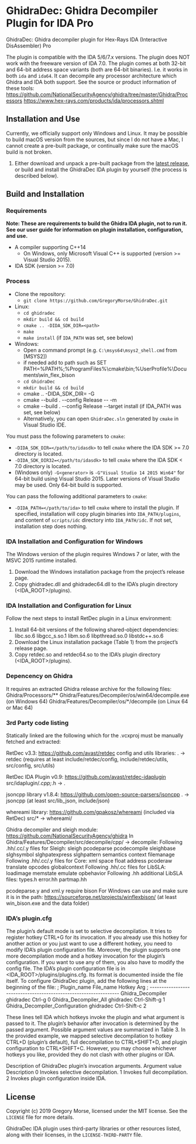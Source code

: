 # GhidraDec: Ghidra Decompiler Plugin for IDA Pro

GhidraDec: Ghidra decompiler plugin for Hex-Rays IDA (Interactive DisAssembler) Pro

The plugin is compatible with the IDA 5/6/7.x versions.
The plugin does NOT work with the freeware version of IDA 7.0.
The plugin comes at both 32-bit and 64-bit address space variants (both are 64-bit binaries). I.e. it works in both `ida` and `ida64`.
It can decompile any processor architecture which Ghidra and IDA both support.  See the source or product information of these tools:
https://github.com/NationalSecurityAgency/ghidra/tree/master/Ghidra/Processors
https://www.hex-rays.com/products/ida/processors.shtml

## Installation and Use

Currently, we officially support only Windows and Linux. It may be possible to build macOS version from the sources, but since I do not have a Mac, I cannot create a pre-built package, or continually make sure the macOS build is not broken.

1. Either download and unpack a pre-built package from the [latest release](https://github.com/GregoryMorse/GhidraDec/releases/latest), or build and install the GhidraDec IDA plugin by yourself (the process is described below).

## Build and Installation

### Requirements

**Note: These are requirements to build the Ghidra IDA plugin, not to run it. See our user guide for information on plugin installation, configuration, and use.**

* A compiler supporting C++14
  * On Windows, only Microsoft Visual C++ is supported (version >= Visual Studio 2015).
* IDA SDK (version >= 7.0)

### Process

* Clone the repository:
  * `git clone https://github.com/GregoryMorse/GhidraDec.git`
* Linux:
  * `cd ghidradec`
  * `mkdir build && cd build`
  * `cmake .. -DIDA_SDK_DIR=<path>`
  * `make`
  * `make install` (if `IDA_PATH` was set, see below)
* Windows:
  * Open a command prompt (e.g. `C:\msys64\msys2_shell.cmd` from [MSYS2])
  * if needed add to path such as SET PATH=%PATH%;%ProgramFiles%\cmake\bin;%UserProfile%\Documents\win_flex_bison
  * `cd GhidraDec`
  * `mkdir build && cd build`
  * cmake .. -DIDA_SDK_DIR=<path> -G<generator>
  * cmake --build . --config Release -- -m
  * cmake --build . --config Release --target install (if IDA_PATH was set, see below)
  * Alternatively, you can open `GhidraDec.sln` generated by `cmake` in Visual Studio IDE.

You must pass the following parameters to `cmake`:
* `-DIDA_SDK_DIR=</path/to/idasdk>` to tell `cmake` where the IDA SDK >= 7.0 directory is located.
* `-DIDA_SDK_DIR32=</path/to/idasdk>` to tell `cmake` where the IDA SDK < 7.0 directory is located.
* (Windows only) `-G<generator>` is `-G"Visual Studio 14 2015 Win64"` for 64-bit build using Visual Studio 2015. Later versions of Visual Studio may be used. Only 64-bit build is supported.

You can pass the following additional parameters to `cmake`:
* `-DIDA_PATH=</path/to/ida>` to tell `cmake` where to install the plugin. If specified, installation will copy plugin binaries into `IDA_PATH/plugins`, and content of `scripts/idc` directory into `IDA_PATH/idc`. If not set, installation step does nothing.

### IDA Installation and Configuration for Windows
The Windows version of the plugin requires Windows 7 or later, with the MSVC 2015 runtime installed.

1. Download the Windows installation package from the project’s release page.
2. Copy ghidradec.dll and ghidradec64.dll to the IDA’s plugin directory (<IDA_ROOT>/plugins).

### IDA Installation and Configuration for Linux
Follow the next steps to install RetDec plugin in a Linux environment:

1. Install 64-bit versions of the following shared-object dependencies:
libc.so.6 libgcc_s.so.1 libm.so.6 libpthread.so.0 libstdc++.so.6
2. Download the Linux installation package (Table 1) from the project’s release page.
3. Copy retdec.so and retdec64.so to the IDA’s plugin directory (<IDA_ROOT>/plugins).

### Depencency on Ghidra
It requires an extracted Ghidra release archive for the following files:
Ghidra/Processors/**
Ghidra/Features/Decompiler/os/win64/decompile.exe (on Windows 64)
Ghidra/Features/Decompiler/os/*/decompile (on Linux 64 or Mac 64)

### 3rd Party code listing
Statically linked are the following which for the .vcxproj must be manually fetched and extracted:

RetDec v3.3: https://github.com/avast/retdec config and utils libraries:
. -> retdec (requires at least include/retdec/config, include/retdec/utils, src/config, src/utils)

RetDec IDA Plugin v0.9: https://github.com/avast/retdec-idaplugin
src/idaplugin/*.cpp;*.h -> .

jsoncpp library v1.8.4: https://github.com/open-source-parsers/jsoncpp
. -> jsoncpp (at least src/lib_json, include/json)

whereami library: https://github.com/gpakosz/whereami (included via RetDec)
src/* -> whereami/

Ghidra decompiler and sleigh module: https://github.com/NationalSecurityAgency/ghidra
In Ghidra/Features/Decompiler/src/decompile/cpp/ -> decompile:
Following .hh/.cc/.y files for Sleigh: sleigh pcodeparse pcodecompile sleighbase slghsymbol slghpatexpress slghpattern semantics context filemanage
Following .hh/.cc/.y files for Core: xml space float address pcoderaw translate opcodes globalcontext
Following .hh/.cc files for LibSLA: loadimage memstate emulate opbehavior
Following .hh additional LibSLA files: types.h error.hh partmap.hh

pcodeparse.y and xml.y require bison
For Windows can use and make sure it is in the path: https://sourceforge.net/projects/winflexbison/ (at least win_bison.exe and the data folder)

### IDA’s plugin.cfg

The plugin’s default mode is set to selective decompilation. It tries to register hotkey CTRL+G for its invocation. If you already use this hotkey for another action or you just want to use a different hotkey, you need to modify IDA’s plugin configuration file. Moreover, the plugin supports one more decompilation mode and a hotkey invocation for the plugin’s configuration. If you want to use any of them, you also have to modify the config file. The IDA’s plugin configuration file is in <IDA_ROOT>/plugins/plugins.cfg. Its format is documented inside the file itself. To configure GhidraDec plugin, add the following lines at the beginning of the file:
; Plugin_name 						File_name 		Hotkey 		Arg
; -----------------------------------------------------------------
Ghidra_Decompiler 					ghidradec 		Ctrl-g 		 0
Ghidra_Decompiler_All 				ghidradec 		Ctrl-Shift-g 1
Ghidra_Decompiler_Configuration 	ghidradec 		Ctrl-Shift-c 2

These lines tell IDA which hotkeys invoke the plugin and what argument is passed to it. The plugin’s behavior after invocation is determined by the passed argument. Possible argument values are summarized in Table 3. In the provided example, we mapped selective decompilation to hotkey CTRL+D (plugin’s default), full decompilation to CTRL+SHIFT+D, and plugin configuration to CTRL+SHIFT+C. However, you may choose whichever hotkeys you like, provided they do not clash with other plugins or IDA.

Description of GhidraDec plugin’s invocation arguments.
Argument value 		Description
0 					Invokes selective decompilation.
1 					Invokes full decompilation.
2 					Invokes plugin configuration inside IDA.

## License

Copyright (c) 2019 Gregory Morse, licensed under the MIT license. See the `LICENSE` file for more details.

GhidraDec IDA plugin uses third-party libraries or other resources listed, along with their licenses, in the `LICENSE-THIRD-PARTY` file.